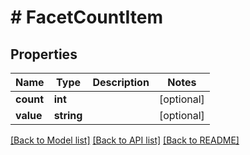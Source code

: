 # # FacetCountItem

## Properties

Name | Type | Description | Notes
------------ | ------------- | ------------- | -------------
**count** | **int** |  | [optional]
**value** | **string** |  | [optional]

[[Back to Model list]](../../README.md#models) [[Back to API list]](../../README.md#endpoints) [[Back to README]](../../README.md)
